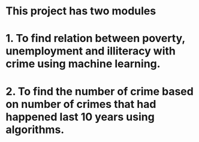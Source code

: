 # This project has two modules
# 1. To find relation between poverty, unemployment and illiteracy with crime using machine learning.
# 2. To find the number of crime based on number of crimes that had happened last 10 years using algorithms.
